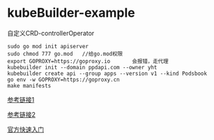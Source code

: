 # kubeBuilder-example
自定义CRD-controllerOperator

```shell
sudo go mod init apiserver
sudo chmod 777 go.mod   //给go.mod权限
export GOPROXY=https://goproxy.io     	会报错，走代理
kubebuilder init --domain ppdapi.com --owner yht
kubebuilder create api --group apps --version v1 --kind Podsbook
go env -w GOPROXY=https://goproxy.cn
make manifests
```

[参考链接1](https://www.cnblogs.com/alisystemsoftware/p/11580202.html)

[参考链接2](https://podsbook.com/posts/kubernetes/operator/#创建一个operator项目)

[官方快速入门](https://book.kubebuilder.io/getting-started)
